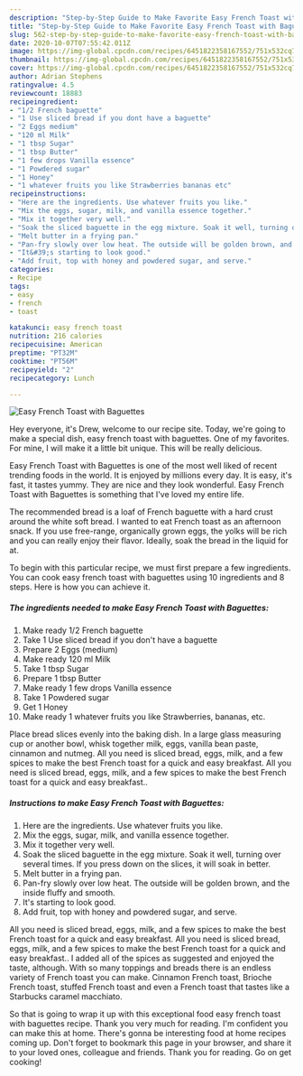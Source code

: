 ```yaml
---
description: "Step-by-Step Guide to Make Favorite Easy French Toast with Baguettes"
title: "Step-by-Step Guide to Make Favorite Easy French Toast with Baguettes"
slug: 562-step-by-step-guide-to-make-favorite-easy-french-toast-with-baguettes
date: 2020-10-07T07:55:42.011Z
image: https://img-global.cpcdn.com/recipes/6451822358167552/751x532cq70/easy-french-toast-with-baguettes-recipe-main-photo.jpg
thumbnail: https://img-global.cpcdn.com/recipes/6451822358167552/751x532cq70/easy-french-toast-with-baguettes-recipe-main-photo.jpg
cover: https://img-global.cpcdn.com/recipes/6451822358167552/751x532cq70/easy-french-toast-with-baguettes-recipe-main-photo.jpg
author: Adrian Stephens
ratingvalue: 4.5
reviewcount: 18883
recipeingredient:
- "1/2 French baguette"
- "1 Use sliced bread if you dont have a baguette"
- "2 Eggs medium"
- "120 ml Milk"
- "1 tbsp Sugar"
- "1 tbsp Butter"
- "1 few drops Vanilla essence"
- "1 Powdered sugar"
- "1 Honey"
- "1 whatever fruits you like Strawberries bananas etc"
recipeinstructions:
- "Here are the ingredients. Use whatever fruits you like."
- "Mix the eggs, sugar, milk, and vanilla essence together."
- "Mix it together very well."
- "Soak the sliced baguette in the egg mixture. Soak it well, turning over several times. If you press down on the slices, it will soak in better."
- "Melt butter in a frying pan."
- "Pan-fry slowly over low heat. The outside will be golden brown, and the inside fluffy and smooth."
- "It&#39;s starting to look good."
- "Add fruit, top with honey and powdered sugar, and serve."
categories:
- Recipe
tags:
- easy
- french
- toast

katakunci: easy french toast 
nutrition: 216 calories
recipecuisine: American
preptime: "PT32M"
cooktime: "PT56M"
recipeyield: "2"
recipecategory: Lunch

---
```



![Easy French Toast with Baguettes](https://img-global.cpcdn.com/recipes/6451822358167552/751x532cq70/easy-french-toast-with-baguettes-recipe-main-photo.jpg)

Hey everyone, it's Drew, welcome to our recipe site. Today, we're going to make a special dish, easy french toast with baguettes. One of my favorites. For mine, I will make it a little bit unique. This will be really delicious.

Easy French Toast with Baguettes is one of the most well liked of recent trending foods in the world. It is enjoyed by millions every day. It is easy, it's fast, it tastes yummy. They are nice and they look wonderful. Easy French Toast with Baguettes is something that I've loved my entire life.

The recommended bread is a loaf of French baguette with a hard crust around the white soft bread. I wanted to eat French toast as an afternoon snack. If you use free-range, organically grown eggs, the yolks will be rich and you can really enjoy their flavor. Ideally, soak the bread in the liquid for at.


To begin with this particular recipe, we must first prepare a few ingredients. You can cook easy french toast with baguettes using 10 ingredients and 8 steps. Here is how you can achieve it.

<!--inarticleads1-->

##### The ingredients needed to make Easy French Toast with Baguettes:

1. Make ready 1/2 French baguette
1. Take 1 Use sliced bread if you don&#39;t have a baguette
1. Prepare 2 Eggs (medium)
1. Make ready 120 ml Milk
1. Take 1 tbsp Sugar
1. Prepare 1 tbsp Butter
1. Make ready 1 few drops Vanilla essence
1. Take 1 Powdered sugar
1. Get 1 Honey
1. Make ready 1 whatever fruits you like Strawberries, bananas, etc.


Place bread slices evenly into the baking dish. In a large glass measuring cup or another bowl, whisk together milk, eggs, vanilla bean paste, cinnamon and nutmeg. All you need is sliced bread, eggs, milk, and a few spices to make the best French toast for a quick and easy breakfast. All you need is sliced bread, eggs, milk, and a few spices to make the best French toast for a quick and easy breakfast.. 

<!--inarticleads2-->

##### Instructions to make Easy French Toast with Baguettes:

1. Here are the ingredients. Use whatever fruits you like.
1. Mix the eggs, sugar, milk, and vanilla essence together.
1. Mix it together very well.
1. Soak the sliced baguette in the egg mixture. Soak it well, turning over several times. If you press down on the slices, it will soak in better.
1. Melt butter in a frying pan.
1. Pan-fry slowly over low heat. The outside will be golden brown, and the inside fluffy and smooth.
1. It&#39;s starting to look good.
1. Add fruit, top with honey and powdered sugar, and serve.


All you need is sliced bread, eggs, milk, and a few spices to make the best French toast for a quick and easy breakfast. All you need is sliced bread, eggs, milk, and a few spices to make the best French toast for a quick and easy breakfast.. I added all of the spices as suggested and enjoyed the taste, although. With so many toppings and breads there is an endless variety of French toast you can make. Cinnamon French toast, Brioche French toast, stuffed French toast and even a French toast that tastes like a Starbucks caramel macchiato. 

So that is going to wrap it up with this exceptional food easy french toast with baguettes recipe. Thank you very much for reading. I'm confident you can make this at home. There's gonna be interesting food at home recipes coming up. Don't forget to bookmark this page in your browser, and share it to your loved ones, colleague and friends. Thank you for reading. Go on get cooking!
